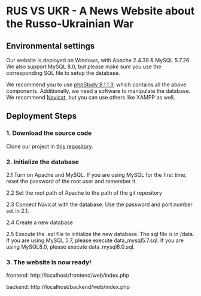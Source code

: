 # RUS VS UKR - A News Website about the Russo-Ukrainian War

## Environmental settings

Our website is deployed on Windows, with Apache 2.4.39 & MySQL 5.7.26. We also support MySQL 8.0, but please make sure you use the corresponding SQL file to setup the database.

We recommend you to use [phpStudy 8.1.1.3](https://www.xp.cn/download.html), which contains all the above components. Additionally, we need a software to manipulate the database. We recommend [Navicat](https://navicat.com.cn/download/navicat-premium), but you can use others like XAMPP as well.

## Deployment Steps

### 1. Download the source code

Clone our project in [this repository](https://github.com/NKULYX/Yii).

### 2. Initialize the database

2.1 Turn on Apache and MySQL. If you are using MySQL for the first time, reset the password of the root user and remember it.

2.2 Set the root path of Apache to the path of the git repository

2.3 Connect Navicat with the database. Use the password and port number set in 2.1.

2.4 Create a new database

2.5 Execute the .sql file to initialize the new database. The sql file is in /data. If you are using MySQL 5.7, please execute data_mysql5.7.sql. If you are using MySQL8.0, please execute data_mysql8.0.sql.

### 3. The website is now ready!

frontend: http://localhost/frontend/web/index.php

backend: http://localhost/backend/web/index.php